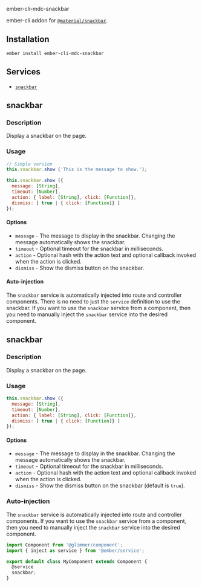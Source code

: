 ember-cli-mdc-snackbar

ember-cli addon for [`@material/snackbar`](https://github.com/material-components/material-components-web/tree/master/packages/mdc-snackbar).

Installation
------------

    ember install ember-cli-mdc-snackbar

Services
------------

* [`snackbar`](#snackbar)

snackbar
---------------------

### Description

Display a snackbar on the page.

### Usage

```javascript
// Simple version
this.snackbar.show ('This is the message to show.');

this.snackbar.show ({
  message: [String],
  timeout: [Number],
  action: { label: [String], click: [Function]},
  dismiss: [ true | { click: [Function]} ]
});
````

#### Options

* `message` - The message to display in the snackbar. Changing the message automatically shows the snackbar.
* `timeout` - Optional timeout for the snackbar in milliseconds.
* `action` - Optional hash with the action text and optional callback invoked when the action is clicked.
* `dismiss` - Show the dismiss button on the snackbar.

#### Auto-injection

The `snackbar` service is automatically injected into route and controller components. There is
no need to just the `service` definition to use the snackbar. If you want to use the `snackbar`
service from a component, then you need to manually inject the `snackbar` service into the
desired component.

snackbar
---------------------

### Description

Display a snackbar on the page.

### Usage

```javascript
this.snackbar.show ({
  message: [String],
  timeout: [Number],
  action: { label: [String], click: [Function]},
  dismiss: [ true | { click: [Function]} ]
});
````

#### Options

* `message` - The message to display in the snackbar. Changing the message automatically shows the snackbar.
* `timeout` - Optional timeout for the snackbar in milliseconds.
* `action` - Optional hash with the action text and optional callback invoked when the action is clicked.
* `dismiss` - Show the dismiss button on the snackbar (default is `true`).

### Auto-injection

The `snackbar` service is automatically injected into route and controller components. If you 
want to use the `snackbar` service from a component, then you need to manually inject the 
`snackbar` service into the desired component.

```javascript
import Component from '@glimmer/component';
import { inject as service } from '@ember/service';

export default class MyComponent extends Component {
  @service
  snackbar;
}
```